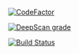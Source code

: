 
[![CodeFactor](https://www.codefactor.io/repository/github/kvasbo/ynab-parser/badge)](https://www.codefactor.io/repository/github/kvasbo/ynab-parser)

[![DeepScan grade](https://deepscan.io/api/teams/5079/projects/6862/branches/60285/badge/grade.svg)](https://deepscan.io/dashboard#view=project&tid=5079&pid=6862&bid=60285)

[![Build Status](https://travis-ci.com/kvasbo/ynab-parser.svg?branch=master)](https://travis-ci.com/kvasbo/ynab-parser)